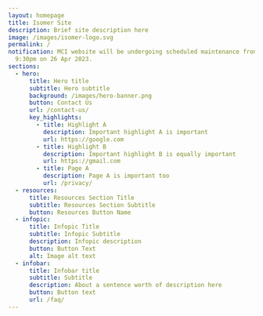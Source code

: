 ```yaml
---
layout: homepage
title: Isomer Site
description: Brief site description here
image: /images/isomer-logo.svg
permalink: /
notification: MCI website will be undergoing scheduled maintenance from 8pm to
  9:30pm on 26 Apr 2023.
sections:
  - hero:
      title: Hero title
      subtitle: Hero subtitle
      background: /images/hero-banner.png
      button: Contact Us
      url: /contact-us/
      key_highlights:
        - title: Highlight A
          description: Important highlight A is important
          url: https://google.com
        - title: Highlight B
          description: Important highlight B is equally important
          url: https://gmail.com
        - title: Page A
          description: Page A is important too
          url: /privacy/
  - resources:
      title: Resources Section Title
      subtitle: Resources Section Subtitle
      button: Resources Button Name
  - infopic:
      title: Infopic Title
      subtitle: Infopic Subtitle
      description: Infopic description
      button: Button Text
      alt: Image alt text
  - infobar:
      title: Infobar title
      subtitle: Subtitle
      description: About a sentence worth of description here
      button: Button text
      url: /faq/
---
```

